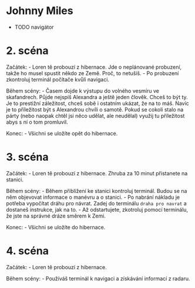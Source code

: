 # Johnny Miles

- TODO navigátor

# 2. scéna

Začátek:
    - Loren tě probouzí z hibernace. Jde o neplánované probuzení, takže ho musel spustit někdo ze Země. Proč, to netušíš.
    - Po probuzení zkontroluj terminál počítače kvůli navigaci.

Během scény:
    - Časem dojde k výstupu do volného vesmíru ve skafandrech. Půjde nejspíš Alexandra a ještě jeden člověk. Chceš to být ty. Je to prestižní záležitost, chceš sobě i ostatním ukázat, že na to máš. Navíc je to příležitost být s Alexandrou chvíli o samotě. Pokud se cokoli stalo na párty (nebo naopak chtěl jsi něco udělat, ale neudělal) využij tu příležitost abys s ní o tom promluvil.

Konec:
    - Všichni se uložíte opět do hibernace.

# 3. scéna

Začátek:
    - Loren tě probouzí z hibernace. Zhruba za 10 minut přistanete na stanici.

Během scény:
    - Během přiblížení ke stanici kontroluj terminál. Budou se na něm objevovat informace o manévru a o stanici.
    - Po nabrání nákladu je potřeba vypočítat dráhu pro návrat. Zadej do terminálu `draha pro navrat` a dostaneš instrukce, jak na to.
    - Až odstartujete, zkotroluj pomocí terminálu, že jste na správné dráze směrem k Zemi.

Konec:
    - Všichni se uložíte do hibernace.

# 4. scéna

Začátek:
    - Loren tě probouzí z hibernace.

Během scény:
    - Používáš terminál k navigaci a získávání informací z radaru.
